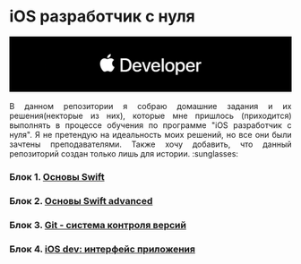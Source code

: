 # iOS разработчик с нуля

![ios_dev-logo](https://github.com/YanSakhnevich/1.-iOS-developer-course/blob/master/ios_dev.png)


<p style="text-align: justify;"> В данном репозитории я собраю домашние задания и их решения(некторые из них), которые мне пришлось (приходится) выполнять в процессе обучения по программе "iOS разработчик с нуля". Я не претендую на идеальность моих решений, но все они были зачтены преподавателями. 
Также хочу добавить, что данный репозиторий создан только лишь для истории. :sunglasses: </p>

### Блок 1. [Основы Swift](./1.Swift_Basics) 

### Блок 2. [Основы Swift advanced](./2.Swift_Advanced)

### Блок 3. [Git - система контроля версий](./3.Git-version_control_system)

### Блок 4. [iOS dev: интерфейс приложения](./4.iOS-dev_application_interface)
